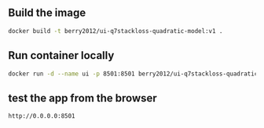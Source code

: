 ## Build the image

```bash
docker build -t berry2012/ui-q7stackloss-quadratic-model:v1 .
```

## Run container locally

```bash
docker run -d --name ui -p 8501:8501 berry2012/ui-q7stackloss-quadratic-model:v1 
```

## test the app from the browser

```bash
http://0.0.0.0:8501